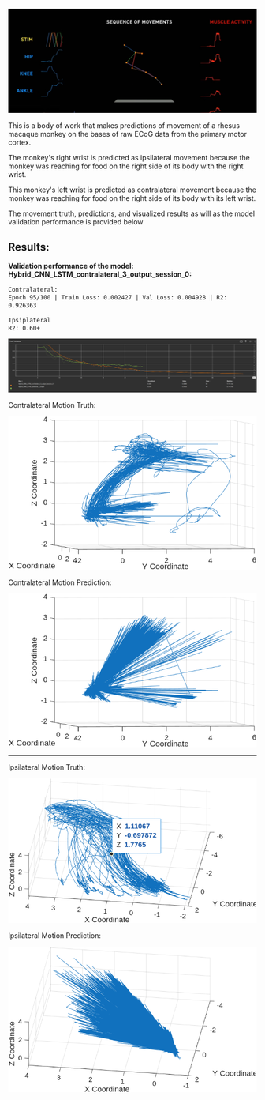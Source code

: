 ![](../../imgs/stimulated-coordinated-movement.png)

This is a body of work that makes predictions of movement of a rhesus macaque monkey on the bases of raw ECoG data from the primary motor cortex.

The monkey's right wrist is predicted as ipsilateral movement because the monkey was reaching for food on the right side of its body with the right wrist.

This monkey's left wrist is predicted as contralateral movement because the monkey was reaching for food on the right side of its body with its left wrist.

The movement truth, predictions, and visualized results as will as the model validation performance is provided below

## Results:

**Validation performance of the model: Hybrid_CNN_LSTM_contralateral_3_output_session_0:**

```
Contralateral:
Epoch 95/100 | Train Loss: 0.002427 | Val Loss: 0.004928 | R2: 0.926363
```

```
Ipsiplateral
R2: 0.60+
```

![](/imgs/contralateral_validation_performance.png)

Contralateral Motion Truth:

![](/imgs/Contralateral_Motion.png)

Contralateral Motion Prediction:

![](/imgs/Contralateral_Motion_Prediction.png)

---

Ipsilateral Motion Truth:

![](/imgs/Session1Movement.png)

Ipsilateral Motion Prediction:

![](/imgs/Session1PredictedMovement.png)

